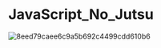 # JavaScript_No_Jutsu

![8eed79caee6c9a5b692c4499cdd610b6](https://user-images.githubusercontent.com/42377719/193719129-1a7cd34d-d45f-4b54-a987-6857b5966403.jpg)
